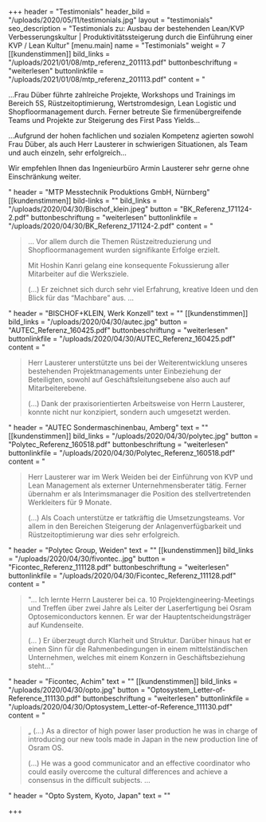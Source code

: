 +++
header = "Testimonials"
header_bild = "/uploads/2020/05/11/testimonials.jpg"
layout = "testimonials"
seo_description = "Testimonials zu: Ausbau der bestehenden Lean/KVP Verbesserungskultur |  Produktivitätssteigerung durch die Einführung einer KVP / Lean Kultur"
[menu.main]
name = "Testimonials"
weight = 7
[[kundenstimmen]]
bild_links = "/uploads/2021/01/08/mtp_referenz_201113.pdf"
buttonbeschriftung = "weiterlesen"
buttonlinkfile = "/uploads/2021/01/08/mtp_referenz_201113.pdf"
content = "<p>…Frau Düber führte zahlreiche Projekte, Workshops und Trainings im Bereich 5S, Rüstzeitoptimierung, Wertstromdesign, Lean Logistic und Shopfloormanagement durch. Ferner betreute Sie firmenübergreifende Teams und Projekte zur Steigerung des First Pass Yields...</p><p>…Aufgrund der hohen fachlichen und sozialen Kompetenz agierten sowohl Frau Düber, als auch Herr Lausterer in schwierigen Situationen, als Team und auch einzeln, sehr erfolgreich...</p><p>Wir empfehlen Ihnen das Ingenieurbüro Armin Lausterer sehr gerne ohne Einschränkung weiter.</p>"
header = "MTP Messtechnik Produktions GmbH, Nürnberg"
[[kundenstimmen]]
bild-links = ""
bild_links = "/uploads/2020/04/30/Bischof_klein.jpeg"
button = "BK_Referenz_171124-2.pdf"
buttonbeschriftung = "weiterlesen"
buttonlinkfile = "/uploads/2020/04/30/BK_Referenz_171124-2.pdf"
content = "<blockquote><p>… Vor allem durch die Themen Rüstzeitreduzierung und Shopfloormanagement wurden signifikante Erfolge erzielt. </p><p></p><p>Mit Hoshin Kanri gelang eine konsequente Fokussierung aller Mitarbeiter auf die Werksziele. </p><p></p><p>(…) Er zeichnet sich durch sehr viel Erfahrung, kreative Ideen und den Blick für das “Machbare” aus. …</p></blockquote>"
header = "BISCHOF+KLEIN, Werk Konzell"
text = ""
[[kundenstimmen]]
bild_links = "/uploads/2020/04/30/autec.jpg"
button = "AUTEC_Referenz_160425.pdf"
buttonbeschriftung = "weiterlesen"
buttonlinkfile = "/uploads/2020/04/30/AUTEC_Referenz_160425.pdf"
content = "<blockquote><p>Herr Lausterer unterstützte uns bei der Weiterentwicklung unseres bestehenden Projektmanagements unter Einbeziehung der Beteiligten, sowohl auf Geschäftsleitungsebene also auch auf Mitarbeiterebene. </p><p></p><p>(…) Dank der praxisorientierten Arbeitsweise von Herrn Lausterer, konnte nicht nur konzipiert, sondern auch umgesetzt werden.</p></blockquote>"
header = "AUTEC Sondermaschinenbau, Amberg"
text = ""
[[kundenstimmen]]
bild_links = "/uploads/2020/04/30/polytec.jpg"
button = "Polytec_Referenz_160518.pdf"
buttonbeschriftung = "weiterlesen"
buttonlinkfile = "/uploads/2020/04/30/Polytec_Referenz_160518.pdf"
content = "<blockquote><p>Herr Lausterer war im Werk Weiden bei der Einführung von KVP und Lean Management als externer Unternehmensberater tätig. Ferner übernahm er als Interimsmanager die Position des stellvertretenden Werkleiters für 9 Monate. </p><p></p><p>(…) Als Coach unterstütze er tatkräftig die Umsetzungsteams. Vor allem in den Bereichen Steigerung der Anlagenverfügbarkeit und Rüstzeitoptimierung war dies sehr erfolgreich.</p></blockquote>"
header = "Polytec Group, Weiden"
text = ""
[[kundenstimmen]]
bild_links = "/uploads/2020/04/30/fivontec..jpg"
button = "Ficontec_Referenz_111128.pdf"
buttonbeschriftung = "weiterlesen"
buttonlinkfile = "/uploads/2020/04/30/Ficontec_Referenz_111128.pdf"
content = "<blockquote><p>\"… Ich lernte Herrn Lausterer bei ca. 10 Projektengineering-Meetings und Treffen über zwei Jahre als Leiter der Laserfertigung bei Osram Optosemiconductors kennen. Er war der Hauptentscheidungsträger auf Kundenseite. </p><p></p><p>(… ) Er überzeugt durch Klarheit und Struktur. Darüber hinaus hat er einen Sinn für die Rahmenbedingungen in einem mittelständischen Unternehmen, welches mit einem Konzern in Geschäftsbeziehung steht…“</p></blockquote>"
header = "Ficontec, Achim"
text = ""
[[kundenstimmen]]
bild_links = "/uploads/2020/04/30/opto.jpg"
button = "Optosystem_Letter-of-Reference_111130.pdf"
buttonbeschriftung = "weiterlesen"
buttonlinkfile = "/uploads/2020/04/30/Optosystem_Letter-of-Reference_111130.pdf"
content = "<blockquote><p>„ (…) As a director of high power laser production he was in charge of introducing our new tools made in Japan in the new production line of Osram OS. </p><p></p><p>(…) He was a good communicator and an effective coordinator who could easily overcome the cultural differences and achieve a consensus in the difficult subjects. …</p></blockquote>"
header = "Opto System, Kyoto, Japan"
text = ""

+++
